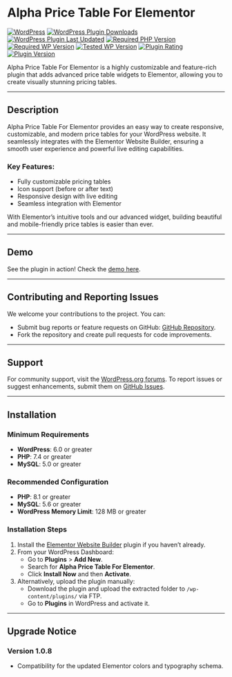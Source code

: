 # Alpha Price Table For Elementor

[![WordPress](https://img.shields.io/badge/WordPress-%E2%86%92-lightgrey.svg?style=flat-square)](https://wordpress.org/plugins/alpha-price-table-for-elementor/)
[![WordPress Plugin Downloads](https://img.shields.io/wordpress/plugin/dt/alpha-price-table-for-elementor?style=flat-square)](https://wordpress.org/plugins/alpha-price-table-for-elementor/)
[![WordPress Plugin Last Updated](https://img.shields.io/wordpress/plugin/last-updated/alpha-price-table-for-elementor?style=flat-square)](https://wordpress.org/plugins/alpha-price-table-for-elementor/)
[![Required PHP Version](https://img.shields.io/wordpress/plugin/required-php/alpha-price-table-for-elementor?style=flat-square)](https://wordpress.org/plugins/alpha-price-table-for-elementor/)
[![Required WP Version](https://img.shields.io/wordpress/plugin/wp-version/alpha-price-table-for-elementor?style=flat-square)](https://wordpress.org/plugins/alpha-price-table-for-elementor/)
[![Tested WP Version](https://img.shields.io/wordpress/plugin/tested/alpha-price-table-for-elementor?style=flat-square)](https://wordpress.org/plugins/alpha-price-table-for-elementor/)
[![Plugin Rating](https://img.shields.io/wordpress/plugin/stars/alpha-price-table-for-elementor?style=flat-square)](https://wordpress.org/plugins/alpha-price-table-for-elementor/)
[![Plugin Version](https://img.shields.io/wordpress/plugin/v/alpha-price-table-for-elementor?style=flat-square)](https://wordpress.org/plugins/alpha-price-table-for-elementor/)

Alpha Price Table For Elementor is a highly customizable and feature-rich plugin that adds advanced price table widgets to Elementor, allowing you to create visually stunning pricing tables.

---

## Description

Alpha Price Table For Elementor provides an easy way to create responsive, customizable, and modern price tables for your WordPress website. It seamlessly integrates with the Elementor Website Builder, ensuring a smooth user experience and powerful live editing capabilities.

### Key Features:

- Fully customizable pricing tables
- Icon support (before or after text)
- Responsive design with live editing
- Seamless integration with Elementor

With Elementor’s intuitive tools and our advanced widget, building beautiful and mobile-friendly price tables is easier than ever.

---

## Demo

See the plugin in action! Check the [demo here](https://ali-ali.org/project/alpha-price-table-for-elementor/).

---

## Contributing and Reporting Issues

We welcome your contributions to the project. You can:

- Submit bug reports or feature requests on GitHub: [GitHub Repository](https://github.com/ali7ali/Alpha-Price-Table-For-Elementor).
- Fork the repository and create pull requests for code improvements.

---

## Support

For community support, visit the [WordPress.org forums](https://wordpress.org/support/plugin/alpha-price-table-for-elementor/). To report issues or suggest enhancements, submit them on [GitHub Issues](https://github.com/ali7ali/Alpha-Price-Table-For-Elementor/issues/new/choose).

---

## Installation

### Minimum Requirements

- **WordPress**: 6.0 or greater
- **PHP**: 7.4 or greater
- **MySQL**: 5.0 or greater

### Recommended Configuration

- **PHP**: 8.1 or greater
- **MySQL**: 5.6 or greater
- **WordPress Memory Limit**: 128 MB or greater

### Installation Steps

1. Install the [Elementor Website Builder](https://wordpress.org/plugins/elementor/) plugin if you haven’t already.
2. From your WordPress Dashboard:
   - Go to **Plugins** > **Add New**.
   - Search for **Alpha Price Table For Elementor**.
   - Click **Install Now** and then **Activate**.
3. Alternatively, upload the plugin manually:
   - Download the plugin and upload the extracted folder to `/wp-content/plugins/` via FTP.
   - Go to **Plugins** in WordPress and activate it.

---

## Upgrade Notice

### Version 1.0.8

- Compatibility for the updated Elementor colors and typography schema.
